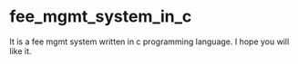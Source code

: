 # fee_mgmt_system_in_c
It is a fee mgmt system written in c programming language. I hope you will like it.
